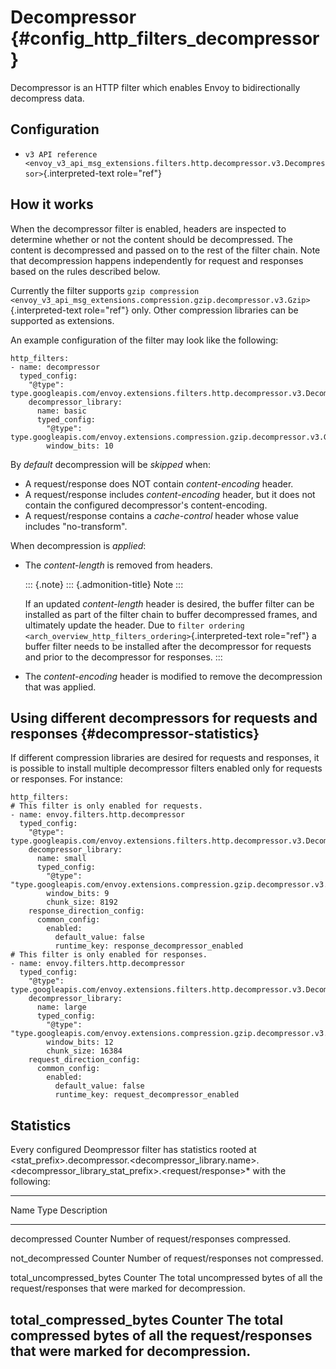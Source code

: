 Decompressor {#config_http_filters_decompressor}
============

Decompressor is an HTTP filter which enables Envoy to bidirectionally
decompress data.

Configuration
-------------

-   `v3 API reference <envoy_v3_api_msg_extensions.filters.http.decompressor.v3.Decompressor>`{.interpreted-text
    role="ref"}

How it works
------------

When the decompressor filter is enabled, headers are inspected to
determine whether or not the content should be decompressed. The content
is decompressed and passed on to the rest of the filter chain. Note that
decompression happens independently for request and responses based on
the rules described below.

Currently the filter supports
`gzip compression <envoy_v3_api_msg_extensions.compression.gzip.decompressor.v3.Gzip>`{.interpreted-text
role="ref"} only. Other compression libraries can be supported as
extensions.

An example configuration of the filter may look like the following:

``` {.yaml}
http_filters:
- name: decompressor
  typed_config:
    "@type": type.googleapis.com/envoy.extensions.filters.http.decompressor.v3.Decompressor
    decompressor_library:
      name: basic
      typed_config:
        "@type": type.googleapis.com/envoy.extensions.compression.gzip.decompressor.v3.Gzip
        window_bits: 10
```

By *default* decompression will be *skipped* when:

-   A request/response does NOT contain *content-encoding* header.
-   A request/response includes *content-encoding* header, but it does
    not contain the configured decompressor\'s content-encoding.
-   A request/response contains a *cache-control* header whose value
    includes \"no-transform\".

When decompression is *applied*:

-   The *content-length* is removed from headers.

    ::: {.note}
    ::: {.admonition-title}
    Note
    :::

    If an updated *content-length* header is desired, the buffer filter
    can be installed as part of the filter chain to buffer decompressed
    frames, and ultimately update the header. Due to
    `filter ordering <arch_overview_http_filters_ordering>`{.interpreted-text
    role="ref"} a buffer filter needs to be installed after the
    decompressor for requests and prior to the decompressor for
    responses.
    :::

-   The *content-encoding* header is modified to remove the
    decompression that was applied.

Using different decompressors for requests and responses {#decompressor-statistics}
--------------------------------------------------------

If different compression libraries are desired for requests and
responses, it is possible to install multiple decompressor filters
enabled only for requests or responses. For instance:

``` {.yaml}
http_filters:
# This filter is only enabled for requests.
- name: envoy.filters.http.decompressor
  typed_config:
    "@type": type.googleapis.com/envoy.extensions.filters.http.decompressor.v3.Decompressor
    decompressor_library:
      name: small
      typed_config:
        "@type": "type.googleapis.com/envoy.extensions.compression.gzip.decompressor.v3.Gzip"
        window_bits: 9
        chunk_size: 8192
    response_direction_config:
      common_config:
        enabled:
          default_value: false
          runtime_key: response_decompressor_enabled
# This filter is only enabled for responses.
- name: envoy.filters.http.decompressor
  typed_config:
    "@type": type.googleapis.com/envoy.extensions.filters.http.decompressor.v3.Decompressor
    decompressor_library:
      name: large
      typed_config:
        "@type": "type.googleapis.com/envoy.extensions.compression.gzip.decompressor.v3.Gzip"
        window_bits: 12
        chunk_size: 16384
    request_direction_config:
      common_config:
        enabled:
          default_value: false
          runtime_key: request_decompressor_enabled
```

Statistics
----------

Every configured Deompressor filter has statistics rooted at
\<stat\_prefix\>.decompressor.\<decompressor\_library.name\>.\<decompressor\_library\_stat\_prefix\>.\<request/response\>\*
with the following:

  ----------------------------------------------------------------------------------
  Name                         Type              Description
  ---------------------------- ----------------- -----------------------------------
  decompressed                 Counter           Number of request/responses
                                                 compressed.

  not\_decompressed            Counter           Number of request/responses not
                                                 compressed.

  total\_uncompressed\_bytes   Counter           The total uncompressed bytes of all
                                                 the request/responses that were
                                                 marked for decompression.

  total\_compressed\_bytes     Counter           The total compressed bytes of all
                                                 the request/responses that were
                                                 marked for decompression.
  ----------------------------------------------------------------------------------
